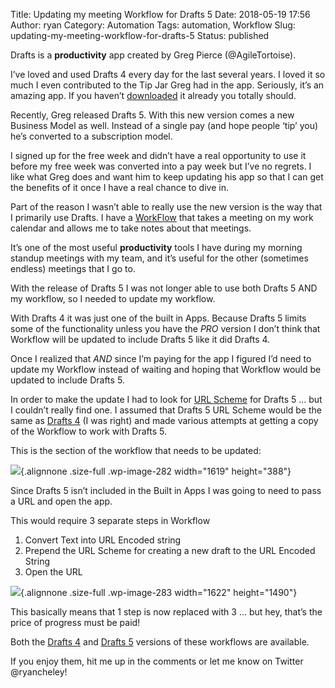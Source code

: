 Title: Updating my meeting Workflow for Drafts 5
Date: 2018-05-19 17:56
Author: ryan
Category: Automation
Tags: automation, Workflow
Slug: updating-my-meeting-workflow-for-drafts-5
Status: published

Drafts is a **productivity** app created by Greg Pierce (\@AgileTortoise).

I’ve loved and used Drafts 4 every day for the last several years. I loved it so much I even contributed to the Tip Jar Greg had in the app. Seriously, it’s an amazing app. If you haven’t [downloaded](https://itunes.apple.com/us/app/drafts-5-capture-act/id1236254471?mt=8) it already you totally should.

Recently, Greg released Drafts 5. With this new version comes a new Business Model as well. Instead of a single pay (and hope people ‘tip’ you) he’s converted to a subscription model.

I signed up for the free week and didn’t have a real opportunity to use it before my free week was converted into a pay week but I’ve no regrets. I like what Greg does and want him to keep updating his app so that I can get the benefits of it once I have a real chance to dive in.

Part of the reason I wasn’t able to really use the new version is the way that I primarily use Drafts. I have a [WorkFlow](https://workflow.is/workflows/fe54a103d8a94faaa5784510001e374e) that takes a meeting on my work calendar and allows me to take notes about that meetings.

It’s one of the most useful **productivity** tools I have during my morning standup meetings with my team, and it’s useful for the other (sometimes endless) meetings that I go to.

With the release of Drafts 5 I was not longer able to use both Drafts 5 AND my workflow, so I needed to update my workflow.

With Drafts 4 it was just one of the built in Apps. Because Drafts 5 limits some of the functionality unless you have the *PRO* version I don’t think that Workflow will be updated to include Drafts 5 like it did Drafts 4.

Once I realized that *AND* since I’m paying for the app I figured I’d need to update my Workflow instead of waiting and hoping that Workflow would be updated to include Drafts 5.

In order to make the update I had to look for [URL Scheme](https://www.w3.org/TR/app-uri/) for Drafts 5 ... but I couldn’t really find one. I assumed that Drafts 5 URL Scheme would be the same as [Drafts 4](https://agiletortoise.zendesk.com/hc/en-us/articles/202771400-Drafts-URL-Schemes) (I was right) and made various attempts at getting a copy of the Workflow to work with Drafts 5.

This is the section of the workflow that needs to be updated:

![](/images/uploads/2018/05/Image-5-19-18-6-37-PM.png){.alignnone .size-full .wp-image-282 width="1619" height="388"}

Since Drafts 5 isn’t included in the Built in Apps I was going to need to pass a URL and open the app.

This would require 3 separate steps in Workflow

1.  Convert Text into URL Encoded string
2.  Prepend the URL Scheme for creating a new draft to the URL Encoded String
3.  Open the URL

![](/images/uploads/2018/05/Image-5-19-18-6-37-PM-1.png){.alignnone .size-full .wp-image-283 width="1622" height="1490"}

This basically means that 1 step is now replaced with 3 ... but hey, that’s the price of progress must be paid!

Both the [Drafts 4](https://workflow.is/workflows/fe54a103d8a94faaa5784510001e374e) and [Drafts 5](https://workflow.is/workflows/dae8898da2c34dcf9eee099c333e749d) versions of these workflows are available.

If you enjoy them, hit me up in the comments or let me know on Twitter \@ryancheley!
